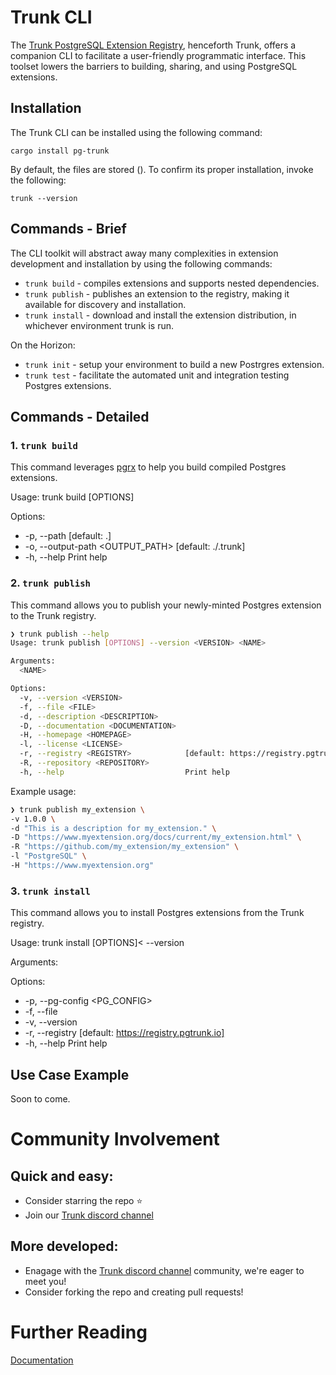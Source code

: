 # Trunk CLI

The [Trunk PostgreSQL Extension Registry](https://pgtrunk.io), henceforth Trunk, offers a companion CLI to facilitate a user-friendly programmatic interface. This toolset lowers the barriers to building, sharing, and using PostgreSQL extensions.

## Installation

The Trunk CLI can be installed using the following command:

`cargo install pg-trunk`

By default, the files are stored (). To confirm its proper installation, invoke the following:

`trunk --version`

## Commands - Brief

The CLI toolkit will abstract away many complexities in extension development and installation by using the following commands:
- `trunk build` - compiles extensions and supports nested dependencies.
- `trunk publish` - publishes an extension to the registry, making it available for discovery and installation.
- `trunk install` - download and install the extension distribution, in whichever environment trunk is run.

On the Horizon:
- `trunk init` - setup your environment to build a new Postrgres extension.
- `trunk test` - facilitate the automated unit and integration testing Postgres extensions.

## Commands - Detailed
### 1. `trunk build`

This command leverages [pgrx](https://github.com/tcdi/pgrx) to help you build compiled Postgres extensions. 

Usage: trunk build [OPTIONS]

Options:
- -p, --path <PATH>                [default: .]
- -o, --output-path <OUTPUT_PATH>  [default: ./.trunk]
- -h, --help                       Print help

### 2. `trunk publish`

This command allows you to publish your newly-minted Postgres extension to the Trunk registry.

```bash
❯ trunk publish --help
Usage: trunk publish [OPTIONS] --version <VERSION> <NAME>

Arguments:
  <NAME>

Options:
  -v, --version <VERSION>
  -f, --file <FILE>
  -d, --description <DESCRIPTION>
  -D, --documentation <DOCUMENTATION>
  -H, --homepage <HOMEPAGE>
  -l, --license <LICENSE>
  -r, --registry <REGISTRY>            [default: https://registry.pgtrunk.io]
  -R, --repository <REPOSITORY>
  -h, --help                           Print help
```

Example usage:
```bash
❯ trunk publish my_extension \
-v 1.0.0 \
-d "This is a description for my_extension." \
-D "https://www.myextension.org/docs/current/my_extension.html" \
-R "https://github.com/my_extension/my_extension" \
-l "PostgreSQL" \
-H "https://www.myextension.org"
```


### 3. `trunk install`

This command allows you to install Postgres extensions from the Trunk registry.

Usage: trunk install [OPTIONS]< --version <VERSION> <NAME>

Arguments:
  <NAME>

Options:
-  -p, --pg-config <PG_CONFIG>
-  -f, --file <FILE>
-  -v, --version <VERSION>
-  -r, --registry <REGISTRY>    [default: https://registry.pgtrunk.io]
-  -h, --help                   Print help

## Use Case Example
Soon to come.


# Community Involvement

## Quick and easy:
- Consider starring the repo :star:
- Join our [Trunk discord channel](https://discord.com/channels/1060568981725003789/1089363774357647370)

## More developed:
- Enagage with the [Trunk discord channel](https://discord.com/channels/1060568981725003789/1089363774357647370) community, we're eager to meet you!
- Consider forking the repo and creating pull requests!

# Further Reading

[Documentation](https://coredb-io.github.io/coredb/)
